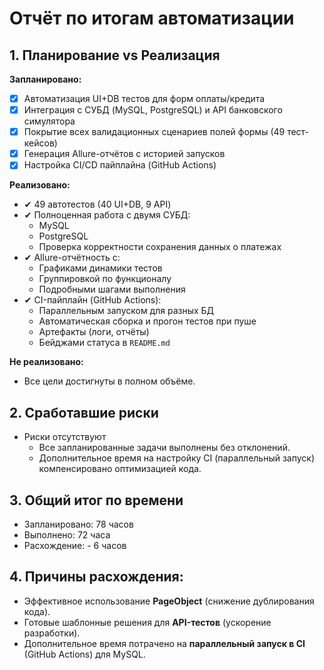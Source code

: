 # Отчёт по итогам автоматизации

## 1. Планирование vs Реализация

**Запланировано:**
- [x] Автоматизация UI+DB тестов для форм оплаты/кредита
- [x] Интеграция с СУБД (MySQL, PostgreSQL) и API банковского симулятора
- [x] Покрытие всех валидационных сценариев полей формы (49 тест-кейсов)
- [x] Генерация Allure-отчётов с историей запусков
- [x] Настройка CI/CD пайплайна (GitHub Actions)

**Реализовано:**
- ✔ 49 автотестов (40 UI+DB, 9 API)
- ✔ Полноценная работа с двумя СУБД:
    - MySQL
    - PostgreSQL
    - Проверка корректности сохранения данных о платежах
- ✔ Allure-отчётность с:
    - Графиками динамики тестов
    - Группировкой по функционалу
    - Подробными шагами выполнения
- ✔ CI-пайплайн (GitHub Actions):
    - Параллельным запуском для разных БД
    - Автоматическая сборка и прогон тестов при пуше
    - Артефакты (логи, отчёты)
    - Бейджами статуса в `README.md`

**Не реализовано:**
- Все цели достигнуты в полном объёме.

## 2. Сработавшие риски
- Риски отсутствуют
    * Все запланированные задачи выполнены без отклонений.
    * Дополнительное время на настройку CI (параллельный запуск) компенсировано оптимизацией кода.

## 3. Общий итог по времени
- Запланировано: 78 часов
- Выполнено: 72 часа
- Расхождение: - 6 часов

## 4. Причины расхождения:
* Эффективное использование **PageObject** (снижение дублирования кода).
* Готовые шаблонные решения для **API-тестов** (ускорение разработки).
* Дополнительное время потрачено на **параллельный запуск в CI** (GitHub Actions) для MySQL.